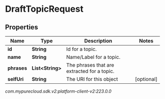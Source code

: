# DraftTopicRequest


## Properties

| Name | Type | Description | Notes |
| ------------ | ------------- | ------------- | ------------- |
| **id** | **String** | Id for a topic. |  |
| **name** | **String** | Name/Label for a topic. |  |
| **phrases** | **List&lt;String&gt;** | The phrases that are extracted for a topic. |  |
| **selfUri** | **String** | The URI for this object |  [optional] |




_com.mypurecloud.sdk.v2:platform-client-v2:223.0.0_
